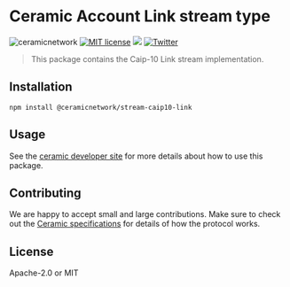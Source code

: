 # Ceramic Account Link stream type
![ceramicnetwork](https://circleci.com/gh/ceramicnetwork/js-ceramic.svg?style=shield)
[![MIT license](https://img.shields.io/badge/License-MIT-blue.svg)](https://lbesson.mit-license.org/)
[![](https://img.shields.io/badge/Chat%20on-Discord-orange.svg?style=flat)](https://discord.gg/6VRZpGP)
[![Twitter](https://img.shields.io/twitter/follow/ceramicnetwork?label=Follow&style=social)](https://twitter.com/ceramicnetwork)

> This package contains the Caip-10 Link stream implementation.

## Installation
```shell
npm install @ceramicnetwork/stream-caip10-link
```

## Usage

See the [ceramic developer site](https://developers.ceramic.network/) for more details about how to use this package.

## Contributing
We are happy to accept small and large contributions. Make sure to check out the [Ceramic specifications](https://github.com/ceramicnetwork/ceramic/blob/main/SPECIFICATION.md) for details of how the protocol works.

## License

Apache-2.0 or MIT
